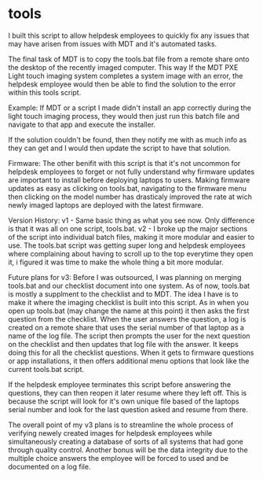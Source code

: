 # tools
I built this script to allow helpdesk employees to quickly fix any issues that may have arisen from issues with MDT and it's automated tasks. 

The final task of MDT is to copy the tools.bat file from a remote share onto the desktop of the recently imaged computer. This way If the MDT PXE Light touch imaging system completes a system image with an error, the helpdesk employee would then be able to find the solution to the error within this tools script. 

Example: If MDT or a script I made didn't install an app correctly during the light touch imaging process, they would then just run this batch file and navigate to that app and execute the installer.

If the solution couldn't be found, then they notify me with as much info as they can get and I would then update the script to have that solution.

Firmware:
The other benifit with this script is that it's not uncommon for helpdesk employees to forget or not fully understand why firmware updates are important to install before deploying laptops to users. Making firmware updates as easy as clicking on tools.bat, navigating to the firmware menu then clicking on the model number has drasticaly improved the rate at wich newly imaged laptops are deployed with the latest firmware.

Version History:
v1 - Same basic thing as what you see now. Only difference is that it was all on one script, tools.bat.
v2 - I broke up the major sections of the script into individual batch files, making it more modular and easier to use. The tools.bat script was getting super long and helpdesk employees where complaining about having to scroll up to the top everytime they open it, i figured it was time to make the whole thing a bit more modular.

Future plans for v3:
Before I was outsourced, I was planning on merging tools.bat and our checklist document into one system. As of now, tools.bat is mostly a supplment to the checklist and to MDT. The idea I have is to make it where the imaging checklist is built into this script. As in when you open up tools.bat (may change the name at this point) it then asks the first question from the checklist. When the user answers the question, a log is created on a remote share that uses the serial number of that laptop as a name of the log file. The script then prompts the user for the next question on the checklist and then updates that log file with the answer. It keeps doing this for all the checklist questions. When it gets to firmware questions or app installations, it then offers additional menu options that look like the current tools.bat script. 

If the helpdesk employee terminates this script before answering the questions, they can then reopen it later resume where they left off. This is because the script will look for it's own unique file based of the laptops serial number and look for the last question asked and resume from there.

The overall point of my v3 plans is to streamline the whole process of verifying newely created images for helpdesk employees while simultaneously creating a database of sorts of all systems that had gone through quality control. Another bonus will be the data integrity due to the multiple choice answers the employee will be forced to used and be documented on a log file.